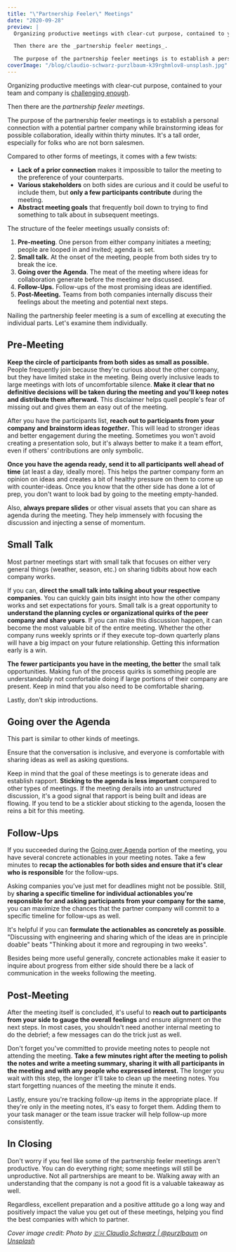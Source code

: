 ```yaml
---
title: "\"Partnership Feeler\" Meetings"
date: "2020-09-28"
preview: |
  Organizing productive meetings with clear-cut purpose, contained to your team and company is [challenging enough](https://blog.doist.com/9-rules-for-productive-meetings/).

  Then there are the _partnership feeler meetings_.

  The purpose of the partnership feeler meetings is to establish a personal connection with a potential partner company while brainstorming ideas for possible collaboration, ideally within thirty minutes. It's a tall order, especially for folks who are not born salesmen.
coverImage: "/blog/claudio-schwarz-purzlbaum-k39rghmlov8-unsplash.jpg"
---
```


Organizing productive meetings with clear-cut purpose, contained to your team and company is [challenging enough](https://blog.doist.com/9-rules-for-productive-meetings/).

Then there are the _partnership feeler meetings_.

The purpose of the partnership feeler meetings is to establish a personal connection with a potential partner company while brainstorming ideas for possible collaboration, ideally within thirty minutes. It's a tall order, especially for folks who are not born salesmen.

Compared to other forms of meetings, it comes with a few twists:

- **Lack of a prior connection** makes it impossible to tailor the meeting to the preference of your counterparts.
- **Various stakeholders** on both sides are curious and it could be useful to include them, but **only a few participants contribute** during the meeting.
- **Abstract meeting goals** that frequently boil down to trying to find something to talk about in subsequent meetings.

The structure of the feeler meetings usually consists of:

1. **Pre-meeting**. One person from either company initiates a meeting; people are looped in and invited; agenda is set.
2. **Small talk.** At the onset of the meeting, people from both sides try to break the ice.
3. **Going over the Agenda**. The meat of the meeting where ideas for collaboration generate before the meeting are discussed.
4. **Follow-Ups.** Follow-ups of the most promising ideas are identified.
5. **Post-Meeting.** Teams from both companies internally discuss their feelings about the meeting and potential next steps.

Nailing the partnership feeler meeting is a sum of excelling at executing the individual parts. Let's examine them individually.

## Pre-Meeting

**Keep the circle of participants from both sides as small as possible.** People frequently join because they're curious about the other company, but they have limited stake in the meeting. Being overly inclusive leads to large meetings with lots of uncomfortable silence. **Make it clear that no definitive decisions will be taken during the meeting and you'll keep notes and distribute them afterward.** This disclaimer helps quell people's fear of missing out and gives them an easy out of the meeting.

After you have the participants list, **reach out to participants from your company and brainstorm ideas _together_.** This will lead to stronger ideas and better engagement during the meeting. Sometimes you won't avoid creating a presentation solo, but it's always better to make it a team effort, even if others' contributions are only symbolic.

**Once you have the agenda ready, send it to all participants well ahead of time** (at least a day, ideally more). This helps the partner company form an opinion on ideas and creates a bit of healthy pressure on them to come up with counter-ideas. Once you know that the other side has done a lot of prep, you don't want to look bad by going to the meeting empty-handed.

Also, **always prepare slides** or other visual assets that you can share as agenda during the meeting. They help immensely with focusing the discussion and injecting a sense of momentum.

## Small Talk

Most partner meetings start with small talk that focuses on either very general things (weather, season, etc.) on sharing tidbits about how each company works.

If you can, **direct the small talk into talking about your respective companies**. You can quickly gain bits insight into how the other company works and set expectations for yours. Small talk is a great opportunity to **understand the planning cycles or organizational quirks of the peer company and share yours**. If you can make this discussion happen, it can become the most valuable bit of the entire meeting. Whether the other company runs weekly sprints or if they execute top-down quarterly plans will have a big impact on your future relationship. Getting this information early is a win.

**The fewer participants you have in the meeting, the better** the small talk opportunities. Making fun of the process quirks is something people are understandably not comfortable doing if large portions of their company are present. Keep in mind that you also need to be comfortable sharing.

Lastly, don't skip introductions.

## Going over the Agenda

This part is similar to other kinds of meetings.

Ensure that the conversation is inclusive, and everyone is comfortable with sharing ideas as well as asking questions.

Keep in mind that the goal of these meetings is to generate ideas and establish rapport. **Sticking to the agenda is less important** compared to other types of meetings. If the meeting derails into an unstructured discussion, it's a good signal that rapport is being built and ideas are flowing. If you tend to be a stickler about sticking to the agenda, loosen the reins a bit for this meeting.

## Follow-Ups

If you succeeded during the [Going over Agenda](#going-over-agenda) portion of the meeting, you have several concrete actionables in your meeting notes. Take a few minutes to **recap the actionables for both sides and ensure that it's clear who is responsible** for the follow-ups.

Asking companies you've just met for deadlines might not be possible. Still, by **sharing a specific timeline for individual actionables you're responsible for and asking participants from your company for the same**, you can maximize the chances that the partner company will commit to a specific timeline for follow-ups as well.

It's helpful if you can **formulate the actionables as concretely as possible**. "Discussing with engineering and sharing which of the ideas are in principle doable" beats "Thinking about it more and regrouping in two weeks".

Besides being more useful generally, concrete actionables make it easier to inquire about progress from either side should there be a lack of communication in the weeks following the meeting.

## Post-Meeting

After the meeting itself is concluded, it's useful to **reach out to participants from your side to gauge the overall feelings** and ensure alignment on the next steps. In most cases, you shouldn't need another internal meeting to do the debrief; a few messages can do the trick just as well.

Don't forget you've committed to provide meeting notes to people not attending the meeting. **Take a few minutes right after the meeting to polish the notes and write a meeting summary, sharing it with all participants in the meeting and with any people who expressed interest.** The longer you wait with this step, the longer it'll take to clean up the meeting notes. You start forgetting nuances of the meeting the minute it ends.

Lastly, ensure you're tracking follow-up items in the appropriate place. If they're only in the meeting notes, it's easy to forget them. Adding them to your task manager or the team issue tracker will help follow-up more consistently.

## In Closing

Don't worry if you feel like some of the partnership feeler meetings aren't productive. You can do everything right; some meetings will still be unproductive. Not all partnerships are meant to be. Walking away with an understanding that the company is not a good fit is a valuable takeaway as well.

Regardless, excellent preparation and a positive attitude go a long way and positively impact the value you get out of these meetings, helping you find the best companies with which to partner.

_Cover image credit: Photo by [🇨🇭 Claudio Schwarz | @purzlbaum](https://unsplash.com/@purzlbaum?utm_source=unsplash&utm_medium=referral&utm_content=creditCopyText) on [Unsplash](https://unsplash.com/?utm_source=unsplash&utm_medium=referral&utm_content=creditCopyText)_
